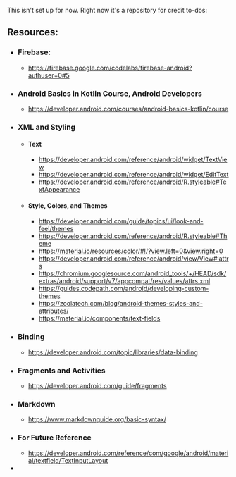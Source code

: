 This isn't set up for now. Right now it's a repository for credit to-dos:

## Resources:

- ### Firebase:
  
    - <https://firebase.google.com/codelabs/firebase-android?authuser=0#5>
    
- ### Android Basics in Kotlin Course, Android Developers
  
    - <https://developer.android.com/courses/android-basics-kotlin/course>
    
- ### XML and Styling
  
    - #### Text
      
        - <https://developer.android.com/reference/android/widget/TextView>
        - <https://developer.android.com/reference/android/widget/EditText>
        - <https://developer.android.com/reference/android/R.styleable#TextAppearance>
        
    - #### Style, Colors, and Themes
      
        - <https://developer.android.com/guide/topics/ui/look-and-feel/themes>
        - <https://developer.android.com/reference/android/R.styleable#Theme>
        - <https://material.io/resources/color/#!/?view.left=0&view.right=0>
        - <https://developer.android.com/reference/android/view/View#lattrs>
        - <https://chromium.googlesource.com/android_tools/+/HEAD/sdk/extras/android/support/v7/appcompat/res/values/attrs.xml>
        - <https://guides.codepath.com/android/developing-custom-themes>
        - <https://zoolatech.com/blog/android-themes-styles-and-attributes/>
        - <https://material.io/components/text-fields> 

- ### Binding
  
    - <https://developer.android.com/topic/libraries/data-binding>
    
- ### Fragments and Activities

    - <https://developer.android.com/guide/fragments>

- ### Markdown

    - <https://www.markdownguide.org/basic-syntax/>
    
- ### For Future Reference

    - <https://developer.android.com/reference/com/google/android/material/textfield/TextInputLayout>
-
